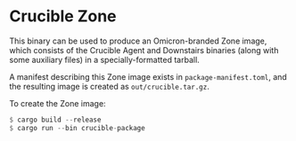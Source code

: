 # Crucible Zone

This binary can be used to produce an Omicron-branded Zone image,
which consists of the Crucible Agent and Downstairs binaries (along
with some auxiliary files) in a specially-formatted tarball.

A manifest describing this Zone image exists in `package-manifest.toml`,
and the resulting image is created as `out/crucible.tar.gz`.

To create the Zone image:

```rust
$ cargo build --release
$ cargo run --bin crucible-package
```
